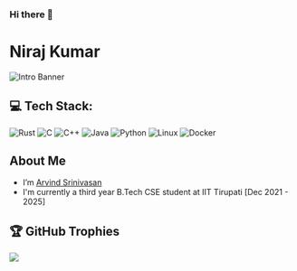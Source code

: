 ### Hi there 👋
# Niraj Kumar

![Intro Banner](https://giphy.com/stickers/PLCnext-plcnext-plcnexttechnology-iamplcnext-JR7iS0j2YwfW9mopu3)

## 💻 Tech Stack:
![Rust]() ![C](https://img.shields.io/badge/c-%2300599C.svg?style=for-the-badge&logo=c&logoColor=white) ![C++](https://img.shields.io/badge/c++-%2300599C.svg?style=for-the-badge&logo=c%2B%2B&logoColor=white) ![Java](https://img.shields.io/badge/java-%23ED8B00.svg?style=for-the-badge&logo=java&logoColor=white) ![Python](https://img.shields.io/badge/python-3670A0?style=for-the-badge&logo=python&logoColor=ffdd54) ![Linux](https://img.shields.io/badge/Linux-FCC624?style=for-the-badge&logo=linux&logoColor=black) ![Docker](https://img.shields.io/badge/docker-%230db7ed.svg?style=for-the-badge&logo=docker&logoColor=white)


## About Me

-   I’m [Arvind Srinivasan](https://github.com/Hraelzyr)
-   I'm currently a third year B.Tech CSE student at IIT Tirupati [Dec 2021 - 2025]

<!--## 📫 Contact me :

[![Twitter svg](twitter.svg)](https://twitter.com/niraj_kumar_r) [![linked in logo](scaledlinkedInIsometric.png)](https://www.linkedin.com/in/niraj-kumar-r/)

-   Check out challenges completed by me on [Frontend Mentor](https://www.frontendmentor.io/profile/niraj-kumar-r)
-->
## 🏆 GitHub Trophies
![](https://github-profile-trophy.vercel.app/?username=Hraelzyr&theme=radical&no-frame=false&no-bg=true&margin-w=4)

<!--![](https://quotes-github-readme.vercel.app/api?type=horizontal&theme=radical)-->

<!--
**Hraelzyr/Hraelzyr** is a ✨ _special_ ✨ repository because its `README.md` (this file) appears on your GitHub profile.

Here are some ideas to get you started:

- 🔭 I’m currently working on ...
- 🌱 I’m currently learning ...
- 👯 I’m looking to collaborate on ...
- 🤔 I’m looking for help with ...
- 💬 Ask me about ...
- 📫 How to reach me: ...
- 😄 Pronouns: ...
- ⚡ Fun fact: ...
-->
